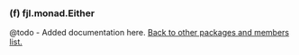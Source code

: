 ### (f) fjl.monad.Either
@todo - Added documentation here.
[Back to other packages and members list.](#other-packages-and-members)
